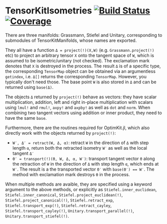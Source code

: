 # TensorKitIsometries [![Build Status](https://github.com/Jutho/TensorKitIsometries.jl/workflows/CI/badge.svg)](https://github.com/Jutho/TensorKitIsometries.jl/actions) [![Coverage](https://codecov.io/gh/Jutho/TensorKitIsometries.jl/branch/master/graph/badge.svg)](https://codecov.io/gh/Jutho/TensorKitIsometries.jl)

There are three manifolds: Grassmann, Stiefel and Unitary, corresponding to submodules of TensorKitManifolds, whose names are exported.

They all have a function `Δ = project(!)(X,W)` (e.g. `Grassmann.project(!)` etc) to project an arbitrary tensor `X` onto the tangent space of `W`, which is assumed to be isometric/unitary (not checked). The exclamation mark denotes that `X` is destroyed in the process. The result `Δ` is of a specific type, the corresponding `TensorMap` object can be obtained via an argumentless `getindex`, i.e. `Δ[]` returns the corresponding `TensorMap`. However, you typically don't need those. The base point `W` is also stored in `Δ` and can be returned using `base(Δ)`.

The objects `Δ` returned by `project(!)` behave as vectors: they have scalar multiplication, addition, left and right in-place multiplication with scalars using `lmul!` and `rmul!`, `axpy!` and `axpby!` as well as `dot` and `norm`. When combining two tangent vectors using addition or inner product, they need to have the same `base`.

Furthermore, there are the routines required for OptimKit.jl, which also directly work with the objects returned by `project(!)`:
* `W′, Δ′ = retract(W, Δ, α)`: retract `W` in the direction of `Δ` with step length `α`, return both the retracted isometry `W′` as well as the local tangent `Δ′`
* `Θ′ = transport(!)(Θ, W, Δ, α, W′)`: transport tangent vector `Θ` along the retraction of `W` in the direction of `Δ` with step length `α`, which ends at `W′`. The result is a the transported vector `Θ′` with `base(Θ′) == W′`. The method with exclamation mark destroys `Θ` in the process.

When multiple methods are avaible, they are specified using a keyword argument to the above methods, or explicitly as
`Stiefel.inner_euclidean`, `Stiefel.inner_canonical`, `Stiefel.project_euclidean(!)`, `Stiefel.project_canonical(!)`, `Stiefel.retract_exp`, `Stiefel.transport_exp(!)`, `Stiefel.retract_cayley`, `Stiefel.transport_cayley(!)`, `Unitary.transport_parallel(!)`, `Unitary.transport_stiefel(!)`.
